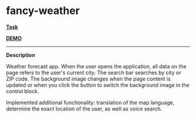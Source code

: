 # fancy-weather

**[Task](https://github.com/rolling-scopes-school/tasks/blob/master/tasks/stage-0/fancy-weather.md)**

**[DEMO](https://leonidshatilo-fancy-weather.netlify.app)**

---

**Description**

Weather forecast app. When the user opens the application, all data on the page refers to the user's current city. The search bar searches by city or ZIP code. The background image changes when the page content is updated or when you click the button to switch the background image in the control block.

Implemented additional functionality: translation of the map language, determine the exact location of the user, as well as voice search.
